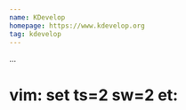 ```yaml
---
name: KDevelop
homepage: https://www.kdevelop.org
tag: kdevelop
---
```

...
# vim: set ts=2 sw=2 et:
